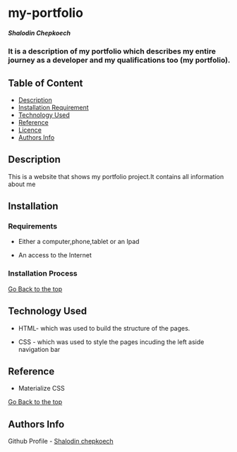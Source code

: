 # my-portfolio 

##### Shalodin Chepkoech

### It is a description of my portfolio which describes my entire journey as a developer and my qualifications too (my portfolio).

## Table of Content

- [Description](#description)
- [Installation Requirement](#Installation)
- [Technology Used](#technology-used)
- [Reference](#reference)
- [Licence](#licence)
- [Authors Info](#author-Info)

## Description

<p>This is  a website that shows my portfolio project.It contains all information about me</p>

## Installation

### Requirements

- Either a computer,phone,tablet or an Ipad

- An access to the Internet

### Installation Process

[Go Back to the top](my-portfolio)

## Technology Used

- HTML- which was used to build the structure of the pages.

- CSS - which was used to style the pages incuding the left aside navigation bar

## Reference

- Materialize CSS

[Go Back to the top](#my-portfolio)


## Authors Info

Github Profile - [Shalodin chepkoech](https://github.com/shalodin)
